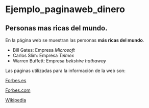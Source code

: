 # Ejemplo_paginaweb_dinero
## Personas mas ricas del mundo.

En la página web se muestran las personas **más ricas del mundo**.

* Bill Gates: Empresa _Microsoft_
* Carlos Slim: Empresa _Telmex_
* Warren Buffett: Empresa _bekshire hathaway_

Las páginas utilizadas para la información de la web son:

[Forbes.es](www.forbes.es)

[Forbes.com](www.forbes.com)

[Wikipedia](www.wikipedia.com)

